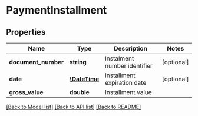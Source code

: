 # PaymentInstallment

## Properties
Name | Type | Description | Notes
------------ | ------------- | ------------- | -------------
**document_number** | **string** | Instalment number identifier | [optional] 
**date** | [**\DateTime**](Date.md) | Installment expiration date | [optional] 
**gross_value** | **double** | Installment value | 

[[Back to Model list]](../README.md#documentation-for-models) [[Back to API list]](../README.md#documentation-for-api-endpoints) [[Back to README]](../README.md)


